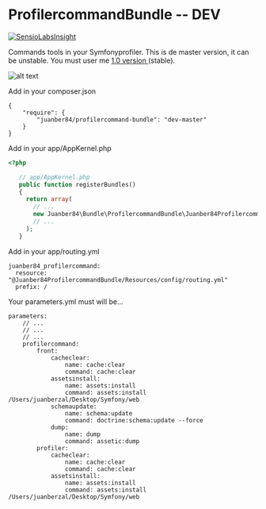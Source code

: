 ProfilercommandBundle -- DEV
============================

[![SensioLabsInsight](https://insight.sensiolabs.com/projects/f309f5a9-77c1-464c-ae6c-587ec91f60cc/big.png)](https://insight.sensiolabs.com/projects/f309f5a9-77c1-464c-ae6c-587ec91f60cc)

Commands tools in your Symfonyprofiler. This is de master version, it can be unstable.
You must user me [1.0 version ](https://github.com/juanber84/ProfilercommandBundle/tree/1.0 "stable version") (stable).

![alt text](http://juanber84.pusku.com/recursos/pantallazo.png "ProfilercommandBundle")

Add in your composer.json

    {
        "require": {
            "juanber84/profilercommand-bundle": "dev-master"
        }
    }

Add in your app/AppKernel.php

```php
<?php

   // app/AppKernel.php
   public function registerBundles()
   {
     return array(
       // ...
       new Juanber84\Bundle\ProfilercommandBundle\Juanber84ProfilercommandBundle(),
       // ...
     );
   }
```
Add in your app/routing.yml

    juanber84_profilercommand:
      resource: "@Juanber84ProfilercommandBundle/Resources/config/routing.yml"
      prefix: /

Your parameters.yml must will be...

    parameters:
        // ...
        // ...
        // ...                
        profilercommand:
            front:
                cacheclear: 
                    name: cache:clear
                    command: cache:clear
                assetsinstall: 
                    name: assets:install
                    command: assets:install /Users/juanberzal/Desktop/Symfony/web  
                schemaupdate: 
                    name: schema:update
                    command: doctrine:schema:update --force
                dump: 
                    name: dump
                    command: assetic:dump
            profiler:
                cacheclear: 
                    name: cache:clear
                    command: cache:clear
                assetsinstall: 
                    name: assets:install
                    command: assets:install /Users/juanberzal/Desktop/Symfony/web   

